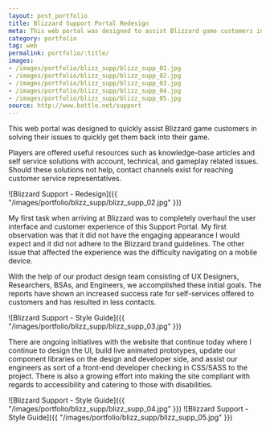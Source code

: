 ```yaml
---
layout: post_portfolio
title: Blizzard Support Portal Redesign
meta: This web portal was designed to assist Blizzard game customers in solving their issues to quickly get them back into the game.
category: portfolio
tag: web
permalink: portfolio/:title/
images: 
- /images/portfolio/blizz_supp/blizz_supp_01.jpg
- /images/portfolio/blizz_supp/blizz_supp_02.jpg
- /images/portfolio/blizz_supp/blizz_supp_03.jpg
- /images/portfolio/blizz_supp/blizz_supp_04.jpg
- /images/portfolio/blizz_supp/blizz_supp_05.jpg
source: http://www.battle.net/support
---
```


This web portal was designed to quickly assist Blizzard game customers in solving their issues to quickly get them back into their game.

Players are offered useful resources such as knowledge-base articles and self service solutions with account, technical, and gameplay related issues. Should these solutions not help, contact channels exist for reaching customer service representatives.

![Blizzard Support - Redesign]({{ "/images/portfolio/blizz_supp/blizz_supp_02.jpg" }})

My first task when arriving at Blizzard was to completely overhaul the user interface and customer experience of this Support Portal. My first observation was that it did not have the engaging appearance I would expect and it did not adhere to the Blizzard brand guidelines. The other issue that affected the experience was the difficulty navigating on a mobile device.

With the help of our product design team consisting of UX Designers, Researchers, BSAs, and Engineers, we accomplished these initial goals. The reports have shown an increased success rate for self-services offered to customers and has resulted in less contacts.

![Blizzard Support - Style Guide]({{ "/images/portfolio/blizz_supp/blizz_supp_03.jpg" }})

There are ongoing initiatives with the website that continue today where I continue to design the UI, build live animated prototypes, update our component libraries on the design and developer side, and assist our engineers as sort of a front-end developer checking in CSS/SASS to the project. There is also a growing effort into making the site compliant with regards to accessibility and catering to those with disabilities.

![Blizzard Support - Style Guide]({{ "/images/portfolio/blizz_supp/blizz_supp_04.jpg" }})
![Blizzard Support - Style Guide]({{ "/images/portfolio/blizz_supp/blizz_supp_05.jpg" }})